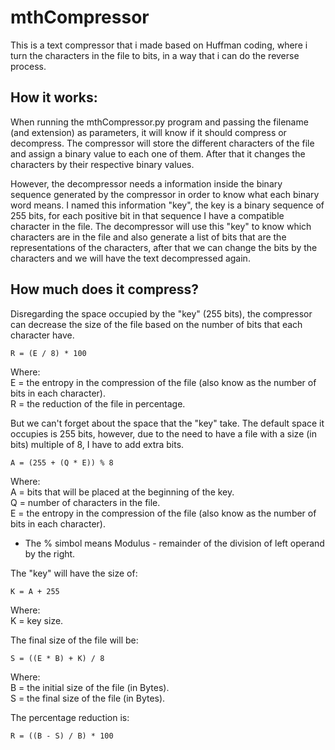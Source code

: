 # mthCompressor

  This is a text compressor that i made based on Huffman coding, where i turn the characters in the file to bits, in a way that i can do
  the reverse process.
  
## How it works:

  When running the mthCompressor.py program and passing the filename (and extension) as parameters, it will know if it should compress
  or decompress. The compressor will store the different characters of the file and assign a binary value to each one of them. After 
  that it changes the characters by their respective binary values.   
 
  However, the decompressor needs a information inside the binary sequence generated by the compressor in order to know what each binary
  word means. I named this information "key", the key is a binary sequence of 255 bits, for each positive bit in that sequence I have a
  compatible character in the file. The decompressor will use this "key" to know which characters are in the file and also generate a 
  list of bits that are the representations of the characters, after that we can change the bits by the characters and we will have the 
  text decompressed again.
  
## How much does it compress?
  
  Disregarding the space occupied by the "key" (255 bits), the compressor can decrease the size of the file based on the number of bits
  that each character have.
  
    R = (E / 8) * 100
  
  Where:    
  E = the entropy in the compression of the file (also know as the number of bits in each character).   
  R = the reduction of the file in percentage.
  
  But we can't forget about the space that the "key" take. The default space it occupies is 255 bits, however, due to the need to have a
  file with a size (in bits) multiple of 8, I have to add extra bits.
  
    A = (255 + (Q * E)) % 8
    
  Where:   
  A = bits that will be placed at the beginning of the key.   
  Q = number of characters in the file.   
  E = the entropy in the compression of the file (also know as the number of bits in each character).   
  * The % simbol means Modulus - remainder of the division of left operand by the right.
  
  The "key" will have the size of:
    
    K = A + 255
  
 Where:   
 K = key size.
  
 The final size of the file will be: 
 
    S = ((E * B) + K) / 8
 
 Where:   
 B = the initial size of the file (in Bytes).   
 S = the final size of the file (in Bytes).
 
 The percentage reduction is:
 
    R = ((B - S) / B) * 100
  
  
  
